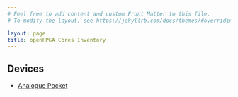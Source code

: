 ```yaml
---
# Feel free to add content and custom Front Matter to this file.
# To modify the layout, see https://jekyllrb.com/docs/themes/#overriding-theme-defaults

layout: page
title: openFPGA Cores Inventory
---
```

## Devices
- [Analogue Pocket](/analogue-pocket.md)